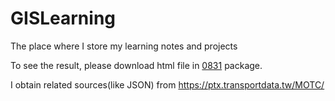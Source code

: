# GISLearning
The place where I store my learning notes and projects

To see the result, please download html file in [0831](https://github.com/johnson1205/GIS/tree/main/0831) package.

I obtain related sources(like JSON) from https://ptx.transportdata.tw/MOTC/
